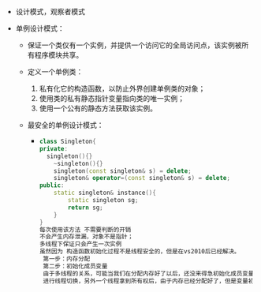 - 设计模式，观察者模式

- 单例设计模式：
  - 保证一个类仅有一个实例，并提供一个访问它的全局访问点，该实例被所有程序模块共享。
  
  - 定义一个单例类：
    1. 私有化它的构造函数，以防止外界创建单例类的对象；
    2. 使用类的私有静态指针变量指向类的唯一实例；
    3. 使用一个公有的静态方法获取该实例。
    
  - 最安全的单例设计模式：
  
    - ```c++
      class Singleton{
      private:
      	singleton(){}
          ~singleton(){}
          singleton(const singleton& s) = delete;
          singleton& operator=(const singleton& s) = delete;
      public:
          static singleton& instance(){
              static singleton sg;
              return sg;
          }
      }
      每次使用该方法 不需要判断的开销
      不会产生内存泄漏，对象不是指针；
      多线程下保证只会产生一次实例
      虽然因为 构造函数初始化过程不是线程安全的，但是在vs2010后已经解决。
       第一步：内存分配
       第二步：初始化成员变量
       由于多线程的关系，可能当我们在分配内存好了以后，还没来得急初始化成员变量，就
       进行线程切换，另外一个线程拿到所有权后，由于内存已经分配好了，但是变量初始化                        
      
      ```
  
      